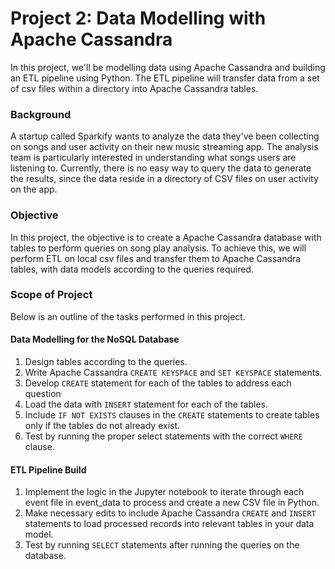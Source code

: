 # Project 2: Data Modelling with Apache Cassandra
In this project, we'll be modelling data using Apache Cassandra and building an ETL pipeline using Python. The ETL pipeline will transfer data from a set of csv files within a directory into Apache Cassandra tables.

### Background
A startup called Sparkify wants to analyze the data they've been collecting on songs and user activity on their new music streaming app. The analysis team is particularly interested in understanding what songs users are listening to. Currently, there is no easy way to query the data to generate the results, since the data reside in a directory of CSV files on user activity on the app.

### Objective
In this project, the objective is to create a Apache Cassandra database with tables to perform queries on song play analysis. To achieve this, we will perform ETL on local csv files and transfer them to Apache Cassandra tables, with data models according to the queries required.

### Scope of Project
Below is an outline of the tasks performed in this project.

#### Data Modelling for the NoSQL Database
1. Design tables according to the queries.
2. Write Apache Cassandra `CREATE KEYSPACE` and `SET KEYSPACE` statements.
3. Develop `CREATE` statement for each of the tables to address each question
4. Load the data with `INSERT` statement for each of the tables.
5. Include `IF NOT EXISTS` clauses in the `CREATE` statements to create tables only if the tables do not already exist.
6. Test by running the proper select statements with the correct `WHERE` clause.

#### ETL Pipeline Build
1. Implement the logic in the Jupyter notebook to iterate through each event file in event_data to process and create a new CSV file in Python.
2. Make necessary edits to include Apache Cassandra `CREATE` and `INSERT` statements to load processed records into relevant tables in your data model.
3. Test by running `SELECT` statements after running the queries on the database. 
